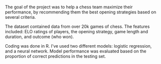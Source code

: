 The goal of the project was to help a chess team maximize their performance, by recommending them the best opening strategies based on several criteria.

The dataset contained data from over 20k games of chess. The features included: ELO ratings of players, the opening strategy, game length and duration, and outcome (who won).

Coding was done in R. I've used two different models: logistic regression, and a neural network. Model performance was evaluated based on the proportion of correct predictions in the testing set.

